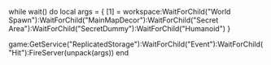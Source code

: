 while wait() do
local args = {
    [1] = workspace:WaitForChild("World Spawn"):WaitForChild("MainMapDecor"):WaitForChild("Secret Area"):WaitForChild("SecretDummy"):WaitForChild("Humanoid")
}

game:GetService("ReplicatedStorage"):WaitForChild("Event"):WaitForChild("Hit"):FireServer(unpack(args))
end
